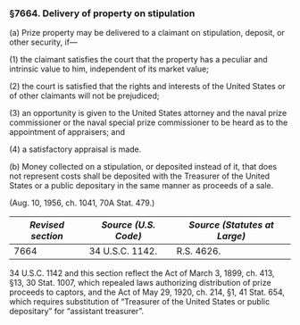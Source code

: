 ### §7664. Delivery of property on stipulation ###

(a) Prize property may be delivered to a claimant on stipulation, deposit, or other security, if—

(1) the claimant satisfies the court that the property has a peculiar and intrinsic value to him, independent of its market value;

(2) the court is satisfied that the rights and interests of the United States or of other claimants will not be prejudiced;

(3) an opportunity is given to the United States attorney and the naval prize commissioner or the naval special prize commissioner to be heard as to the appointment of appraisers; and

(4) a satisfactory appraisal is made.

(b) Money collected on a stipulation, or deposited instead of it, that does not represent costs shall be deposited with the Treasurer of the United States or a public depositary in the same manner as proceeds of a sale.

(Aug. 10, 1956, ch. 1041, 70A Stat. 479.)

|*Revised section*|*Source (U.S. Code)*|*Source (Statutes at Large)*|
|-----------------|--------------------|----------------------------|
|      7664       |  34 U.S.C. 1142.   |         R.S. 4626.         |

34 U.S.C. 1142 and this section reflect the Act of March 3, 1899, ch. 413, §13, 30 Stat. 1007, which repealed laws authorizing distribution of prize proceeds to captors, and the Act of May 29, 1920, ch. 214, §1, 41 Stat. 654, which requires substitution of “Treasurer of the United States or public depositary” for “assistant treasurer”.
